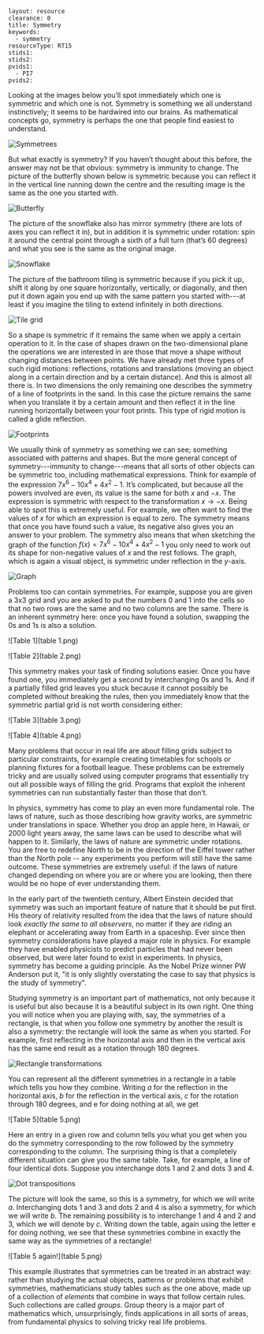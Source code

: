 ````
layout: resource
clearance: 0
title: Symmetry
keywords:
  - symmetry
resourceType: RT15
stids1:
stids2:
pvids1:
  - PI7
pvids2:

````

Looking at the images below you’ll spot immediately which one is symmetric and which one is not. Symmetry is something we all understand instinctively; it seems to be hardwired into our brains. As mathematical concepts go, symmetry is perhaps the one that people find easiest to understand.

![Symmetrees](picture1.png)


But what exactly is symmetry? If you haven’t thought about this before, the answer may not be that obvious: symmetry is immunity to change. The picture of the butterfly shown below is symmetric because you can reflect it in the vertical  line running down the centre and the resulting image is the same as the one you started with.

![Butterfly](picture2.png)

The picture of the snowflake also has mirror symmetry (there are lots of axes you can reflect it in), but in addition it is symmetric under rotation: spin it around the central point through a sixth of a full turn (that’s 60 degrees) and what you see is the same as the original image.

![Snowflake](picture3.png)

The picture of the bathroom tiling is symmetric because if you pick it up, shift it along by one square horizontally, vertically, or diagonally, and then put it down again you end up with the same pattern you started with---at least if you imagine the tiling to extend infinitely in both directions. 


![Tile grid](picture4.png)


So a shape is symmetric if it remains the same when we apply a certain operation to it. In the case of shapes drawn on the two-dimensional plane the operations we are interested in are those that move a shape without changing distances between points. We have already met three types of such rigid motions: reflections, rotations and translations (moving an object along in a certain direction and by a certain distance). And this is almost all there is. In two dimensions the only remaining one describes the symmetry of a line of footprints in the sand. In this case the picture remains the same when you translate it by a certain amount and then reflect it in the line running horizontally between your foot prints. This type of rigid motion is called a glide reflection. 

![Footprints](picture5.png)

We usually think of symmetry as something we can see; something associated with patterns and shapes. But the more general concept of symmetry---immunity to change---means that all sorts of other objects can be symmetric too, including mathematical expressions. Think for example of the expression $7x^6-10x^4+4x^2-1$. It’s complicated, but because all the powers involved are even, its value is the same for both $x$ and $-x$. The expression is symmetric with respect to the transformation $x \rightarrow -x$. Being able to spot this is extremely useful. For example, we often want to find the values of $x$ for which an expression is equal to zero.  The symmetry means that once you have found such a value, its negative also gives you an answer to your problem. The symmetry also means that when sketching the graph of the function $f(x)=7x^6-10x^4+4x^2-1$  you only need to work out its shape for non-negative values of  $x$ and the rest follows. The graph, which is again a visual object,  is symmetric under reflection in the $y$-axis.

![Graph](picture6.png)


Problems too can contain symmetries. For example, suppose you are given a 3x3 grid and you are asked to put the numbers 0 and 1 into the cells so that no two rows are the same and no two columns are the same. There is an inherent symmetry here: once you have found a solution, swapping the 0s and 1s is also a solution.

![Table 1](table 1.png)

![Table 2](table 2.png)

This symmetry makes your task of finding solutions easier. Once you have found one, you immediately get a second by interchanging 0s and 1s. And if a partially filled grid leaves you stuck because it cannot possibly be completed without breaking the rules, then you immediately know that the symmetric partial grid is not worth considering either:

![Table 3](table 3.png)

![Table 4](table 4.png)


Many problems that occur in real life are about filling grids subject to particular constraints, for example creating timetables for schools or planning fixtures for a football league. These problems can be extremely tricky and are usually solved using computer programs that essentially try out all possible ways of filling the grid. Programs that exploit the inherent symmetries can run substantially faster than those that don’t.

In physics, symmetry has come to play an even more fundamental role. The laws of nature, such as those describing how gravity works, are symmetric under translations in space. Whether you drop an apple here, in Hawaii, or 2000 light years away, the same laws can be used to describe what will happen to it. Similarly, the laws of nature are symmetric under rotations. You are free to redefine North to be in the direction of the Eiffel tower rather than the North pole -- any experiments you perform will still have the same outcome. These symmetries are extremely useful: if the laws of nature changed depending on where you are or where you are looking, then there would be no hope of ever understanding them.

In the early part of the twentieth century, Albert Einstein decided that symmetry was such an important feature of nature that it should be put first. His theory of relativity resulted from the idea that the laws of nature should look _exactly the same to all observers_, no matter if they are riding an elephant or accelerating away from Earth in a spaceship.  Ever since then symmetry considerations have played a major role in physics. For example they have enabled physicists to predict particles that had never been observed, but were later found to exist in experiments. In physics, symmetry has become a guiding principle. As the Nobel Prize winner PW Anderson put it, "it is only slightly overstating the case to say that physics is the study of symmetry".

Studying symmetry is an important part of mathematics, not only because it is useful but also because it is a beautiful subject in its own right. One thing you will notice when you are playing with, say, the symmetries of a rectangle, is that when you follow one symmetry by  another the result is also a symmetry: the rectangle will look the same as when you started.  For example, first reflecting in the horizontal axis and then in the vertical axis has the same end result as a rotation through 180 degrees. 

![Rectangle transformations](diagram1.png)


You can represent all the different symmetries in a rectangle in a table which tells you how they combine. Writing $a$ for the reflection in the horizontal axis, $b$ for the reflection in the vertical axis, $c$ for the rotation through 180 degrees, and e for doing nothing at all, we get 

![Table 5](table 5.png)

Here an entry in a given row and column tells you what you get when you do the symmetry corresponding to the row followed by the symmetry corresponding to the column.
The surprising thing is that a completely different situation can give you the same table. Take, for example, a line of four identical dots. Suppose you interchange dots 1 and 2 and dots 3 and 4. 

![Dot transpositions](diagram2.png)


The picture will look the same, so this is a symmetry, for which we will write $a$. Interchanging dots 1 and 3 and dots 2 and 4 is also a symmetry, for which we will write $b$. The remaining possibility is to interchange 1 and 4 and 2 and 3, which we will denote by $c$. Writing down the table, again using the letter e for doing nothing, we see that these symmetries combine in exactly the same way as the symmetries of a rectangle!

![Table 5 again!](table 5.png)


This example illustrates that symmetries can be treated in an abstract way: rather than studying the actual objects, patterns or problems that exhibit symmetries, mathematicians study tables such as the one above, made up of a collection of _elements_ that combine in ways that follow certain rules. Such collections are called _groups_. Group theory is a major part of mathematics which, unsurprisingly, finds applications in all sorts of areas, from fundamental physics to solving tricky real life problems.
